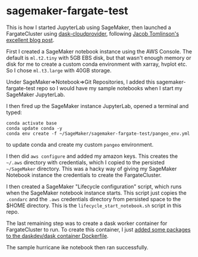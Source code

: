 # sagemaker-fargate-test

This is how I started JupyterLab using SageMaker, then launched a FargateCluster using [dask-cloudprovider](https://github.com/dask/dask-cloudprovider), following [Jacob Tomlinson's excellent blog post](https://medium.com/rapids-ai/getting-started-with-rapids-on-aws-ecs-using-dask-cloud-provider-b1adfdbc9c6e). 

First I created a SageMaker notebook instance using the AWS Console.  The default is `ml.t2.tiny` with 5GB EBS disk, but that wasn't enough memory or disk for me to create a custom conda environment with xarray, hvplot etc.   So I chose `ml.t3.large` with 40GB storage. 

Under SageMaker=>Notebook=>Git Repositories, I added this sagemaker-fargate-test repo so I would have my sample notebooks when I start my SageMaker JupyterLab. 

I then fired up the SageMaker instance JupyterLab, opened a terminal and typed:
```
conda activate base
conda update conda -y
conda env create -f ~/SageMaker/sagemaker-fargate-test/pangeo_env.yml
```
to update conda and create my custom `pangeo` environment. 

I then did `aws configure` and added my amazon keys.  This creates the `~/.aws` directory with credentials, which I copied to the persisted `~/SageMaker` directory.  This was a hacky way of giving my SageMaker Notebook instance the credentials to create the FargateCluster. 

I then created a SageMaker "Lifecycle configuration" script, which runs when the SageMaker notebook instance starts.   This script just copies the `.condarc` and the `.aws` credentials directory from persisted space to the $HOME directory.  This is the `lifecycle_start_notebook.sh` script in this repo. 

The last remaining step was to create a dask worker container for FargateCluster to run.  To create this container, I just [added some packages to the daskdev/dask container Dockerfile](https://github.com/rsignell-usgs/dask-docker/blob/pangeo/base/Dockerfile#L13-L19). 

The sample hurricane ike notebook then ran successfully.

